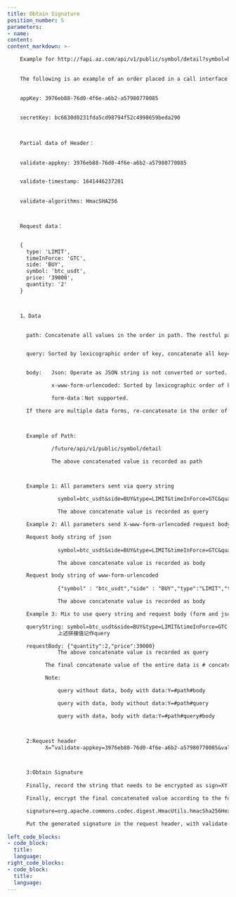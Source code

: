 ```yaml
---
title: Obtain Signature
position_number: 5
parameters:
- name:
content:
content_markdown: >-

    Example for http://fapi.az.com/api/v1/public/symbol/detail?symbol=btc_usdt
    
    
    The following is an example of an order placed in a call interface using echo openssl and curl tools in a Linux bash environment. Appkey, secret for demonstration purposes only:
    
    
    appKey: 3976eb88-76d0-4f6e-a6b2-a57980770085
    

    secretKey: bc6630d0231fda5cd98794f52c4998659beda290
    


    Partial data of Header：
    
    
    validate-appkey: 3976eb88-76d0-4f6e-a6b2-a57980770085


    validate-timestamp: 1641446237201
    
    
    validate-algorithms: HmacSHA256



    Request data：


    {
      type: 'LIMIT',
      timeInForce: 'GTC',
      side: 'BUY',
      symbol: 'btc_usdt',
      price: '39000',
      quantity: '2'
    }



    1、Data

    
      path: Concatenate all values in the order in path. The restful path in the form of /test/{var1}/{var2}/ will be spliced according to the actual parameters filled in, for example: /sign/test/bb/aa


      query: Sorted by lexicographic order of key, concatenate all key=value. Example: userName=dfdfdf&password=ggg


      body:   Json: Operate as JSON string is not converted or sorted.

              x-www-form-urlencoded: Sorted by lexicographic order of key, concatenate all key=value. Example: userName=dfdfdf&password=ggg　

              form-data：Not supported.

      If there are multiple data forms, re-concatenate in the order of path, query, and body to obtain the concatenate value of all data.



      Example of Path:

              /future/api/v1/public/symbol/detail

              The above concatenated value is recorded as path



      Example 1: All parameters sent via query string

                symbol=btc_usdt&side=BUY&type=LIMIT&timeInForce=GTC&quantity=1&price=0.1

                The above concatenate value is recorded as query

      Example 2: All parameters send X-www-form-urlencoded request body string via the request body

      Request body string of json
      
                symbol=btc_usdt&side=BUY&type=LIMIT&timeInForce=GTC&quantity=1&price=0.1

                The above concatenate value is recorded as body

      Request body string of www-form-urlencoded
      
                {"symbol" : "btc_usdt","side" : "BUY","type":"LIMIT","timeInForce":"GTC","quantity":2,"price":39000}

                The above concatenate value is recorded as body

      Example 3: Mix to use query string and request body (form and json format)

      queryString: symbol=btc_usdt&side=BUY&type=LIMIT&timeInForce=GTC
                上述拼接值记作query

      requestBody: {"quantity":2,"price":39000}
                The above concatenate value is recorded as query

            The final concatenate value of the entire data is # concatenated with path, query, and body and form #path, #query, and #body. The finalconcatenate value is recorded asY=#path#query#body。

            Note:

                query without data, body with data:Y=#path#body

                query with data, body without data:Y=#path#query

                query with data, body with data:Y=#path#query#body



      2:Request header
            X=”validate-appkey=3976eb88-76d0-4f6e-a6b2-a57980770085&validate-timestamp=1641446237201”



      3:Obtain Signature
      
      Finally, record the string that needs to be encrypted as sign=XY

      Finally, encrypt the final concatenated value according to the following method to obtain a signature.

      signature=org.apache.commons.codec.digest.HmacUtils.hmacSha256Hex(secretkey, sign);

      Put the generated signature in the request header, with validate-signature as the key and singature as the value.
      
left_code_blocks:
- code_block:
  title:
  language:
right_code_blocks:
- code_block:
  title:
  language:
---
```

